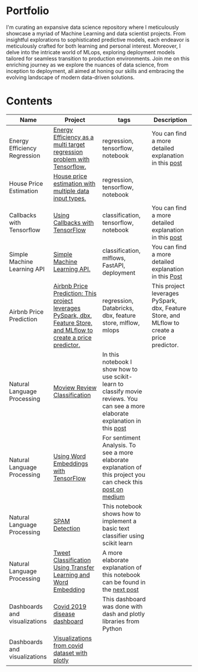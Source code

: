 
# Portfolio

I'm curating an expansive data science repository where I meticulously showcase a myriad of Machine Learning and data scientist projects. From insightful explorations to sophisticated predictive models, each endeavor is meticulously crafted for both learning and personal interest. Moreover, I delve into the intricate world of MLops, exploring deployment models tailored for seamless transition to production environments. Join me on this enriching journey as we explore the nuances of data science, from inception to deployment, all aimed at honing our skills and embracing the evolving landscape of modern data-driven solutions.



# Contents

<table>
    <thead>
        <tr>
            <th>Name</th>
            <th>Project</th>
            <th>tags</th>
            <th>Description</th>
        </tr>
    </thead>
    <tbody>
        <tr>
            <td>Energy Efficiency Regression</td>
            <td><a href="https://github.com/manuelgilm/data_science-portafolio/blob/master/regression/energy_efficiency_regression/energy_efficiency_multi_target_regression_problem.ipynb">Energy Efficiency as a multi target regression problem with Tensorflow.</a></td>
            <td>regression, tensorflow, notebook</td>
            <td>You can find a more detailed explanation in this <a href="https://manuel-gilm.medium.com/multi-target-regression-with-tensorflow-a7d974cf5d89">post</a></td>
        </tr>
        <tr>
            <td>House Price Estimation</td>
            <td><a href="https://github.com/manuelgilm/data_science-portafolio/blob/master/regression/house_price_estimation_with_multiple_data_input_types/house_price_estimation_with_multiple_inputs-part1.ipynb">House price estimation with multiple data input types.</a></td>
            <td>regression, tensorflow, notebook</td>
        </tr>
        <tr>
            <td>Callbacks with Tensorflow</td>
            <td><a href="https://github.com/manuelgilm/data_science-portafolio/tree/master/miscellaneous/using_callbacks_tensorflow">Using Callbacks with TensorFlow</a></td>
            <td>classification, tensorflow, notebook</td>
            <td>You can find a more detailed explanation in this <a href="https://python.plainenglish.io/how-to-use-callbacks-with-tensorflow-and-keras-d0ecfc3961af">post</a></td>
        </tr>
        <tr>
            <td>Simple Machine Learning API</td>
            <td><a href="https://github.com/manuelgilm/data_science-portafolio/tree/master/miscellaneous/iris_classifier">Simple Machine Learning API.</a></td>
            <td>classification, mlflows, FastAPI, deployment</td>
            <td>You can find a more detailed explanation in this <a href="https://python.plainenglish.io/how-to-use-python-and-fastapi-to-deploy-machine-learning-models-on-heroku-61b96271d5b3">Post</a></td>
        </tr>
        <tr>
            <td>Airbnb Price Prediction</td>
            <td><a href="https://github.com/manuelgilm/data_science-portafolio/tree/master/regression/airbnb_price_prediction_dbx">Airbnb Price Prediction: This project leverages PySpark, dbx, Feature Store, and MLflow to create a price predictor.</a></td>
            <td>regression, Databricks, dbx, feature store, mlflow, mlops</td>
            <td>This project leverages PySpark, dbx, Feature Store, and MLflow to create a price predictor.</td>
        </tr>
        <tr>
            <td>Natural Language Processing</td>
            <td><a href="https://github.com/manuelgilm/data_science-portafolio/tree/master/nlp/moviereview_classification">Moview Review Classification</a></td>
            <td>In this notebook I show how to use scikit-learn to classify movie reviews. You can see a more elaborate explanation in this <a href="https://manuel-gilm.medium.com/movie-review-text-classification-using-scikit-learn-d72cd375a7d7">post</a></td>
            <td></td>
        </tr>
        <tr>
            <td>Natural Language Processing</td>
            <td><a href="https://github.com/manuelgilm/data_science-portafolio/tree/master/nlp/moviereview_classification_with_ml">Using Word Embeddings with TensorFlow</a></td>
            <td>For sentiment Analysis. To see a more elaborate explanation of this project you can check this <a href="https://manuel-gilm.medium.com/using-word-embeddings-with-tensorflow-for-movie-review-text-classification-6c943d14cca2">post on medium</a></td>
            <td></td>
        </tr>
        <tr>
            <td>Natural Language Processing</td>
            <td><a href="https://github.com/manuelgilm/data_science-portafolio/tree/master/nlp/spam_detection">SPAM Detection</a></td>
            <td>This notebook shows how to implement a basic text classifier using scikit learn</td>
            <td></td>
        </tr>
        <tr>
            <td>Natural Language Processing</td>
            <td><a href="https://github.com/manuelgilm/data_science-portafolio/tree/master/nlp/coronavirus_tweets">Tweet Classification Using Transfer Learning and Word Embedding</a></td>
            <td>A more elaborate explanation of this notebook can be found in the <a href="https://manuel-gilm.medium.com/using-transfer-learning-with-word-embeddings-for-text-classification-tasks-d16386251672">next post</a></td>
            <td></td>
        </tr>
        <tr>
            <td>Dashboards and visualizations</td>
            <td><a href="https://github.com/manuelgilm/data_science-portafolio/tree/master/dashboards/simple_covid_dashboard">Covid 2019 disease dashboard</a></td>
            <td>This dashboard was done with dash and plotly libraries from Python</td>
            <td></td>
        </tr>
        <tr>
            <td>Dashboards and visualizations</td>
            <td><a href="https://github.com/manuelgilm/data_science-portafolio/blob/master/data_visual_covid.ipynb">Visualizations from covid dataset with plotly</a></td>
            <td></td>
            <td></td>
        </tr>
    </tbody>
</table>
